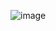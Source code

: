 ![image](https://user-images.githubusercontent.com/95655725/209739287-a2b382fb-e8ab-469f-9b04-f52efcedb720.png)
